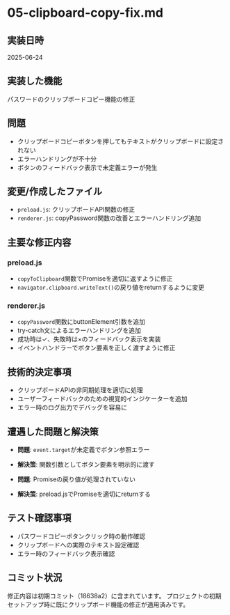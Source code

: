 # 05-clipboard-copy-fix.md

## 実装日時
2025-06-24

## 実装した機能
パスワードのクリップボードコピー機能の修正

## 問題
- クリップボードコピーボタンを押してもテキストがクリップボードに設定されない
- エラーハンドリングが不十分
- ボタンのフィードバック表示で未定義エラーが発生

## 変更/作成したファイル
- `preload.js`: クリップボードAPI関数の修正
- `renderer.js`: copyPassword関数の改善とエラーハンドリング追加

## 主要な修正内容

### preload.js
- `copyToClipboard`関数でPromiseを適切に返すように修正
- `navigator.clipboard.writeText()`の戻り値をreturnするように変更

### renderer.js  
- `copyPassword`関数にbuttonElement引数を追加
- try-catch文によるエラーハンドリングを追加
- 成功時は✓、失敗時は×のフィードバック表示を実装
- イベントハンドラーでボタン要素を正しく渡すように修正

## 技術的決定事項
- クリップボードAPIの非同期処理を適切に処理
- ユーザーフィードバックのための視覚的インジケーターを追加
- エラー時のログ出力でデバッグを容易に

## 遭遇した問題と解決策
- **問題**: `event.target`が未定義でボタン参照エラー
- **解決策**: 関数引数としてボタン要素を明示的に渡す

- **問題**: Promiseの戻り値が処理されていない
- **解決策**: preload.jsでPromiseを適切にreturnする

## テスト確認事項
- パスワードコピーボタンクリック時の動作確認
- クリップボードへの実際のテキスト設定確認
- エラー時のフィードバック表示確認

## コミット状況
修正内容は初期コミット（18638a2）に含まれています。
プロジェクトの初期セットアップ時に既にクリップボード機能の修正が適用済みです。